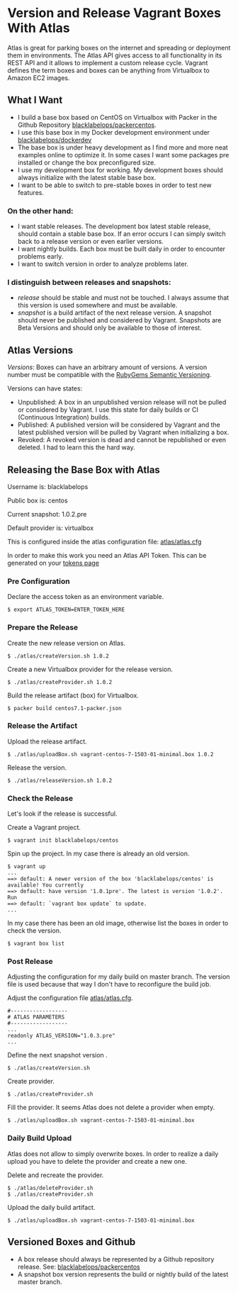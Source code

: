 # Version and Release Vagrant Boxes With Atlas

Atlas is great for parking boxes on the internet and spreading or deployment them in environments. The Atlas API gives access to all functionality in its REST API and it allows to implement a custom release cycle. Vagrant defines the term boxes and boxes can be anything from Virtualbox to Amazon EC2 images. 

## What I Want

* I build a base box based on CentOS on Virtualbox with Packer in the Github Repository [blacklabelops/packercentos](https://github.com/blacklabelops/packercentos).
* I use this base box in my Docker development environment under [blacklabelops/dockerdev](https://github.com/blacklabelops/dockerdev)
* The base box is under heavy development as I find more and more neat examples online to optimize it. In some cases I want some packages pre installed or change the box preconfigured size.
* I use my development box for working. My development boxes should always initialize with the latest stable base box.
* I want to be able to switch to pre-stable boxes in order to test new features.

### On the other hand:

* I want stable releases. The development box latest stable release, should contain a stable base box. If an error occurs I can simply switch back to a release version or even earlier versions.
* I want nightly builds. Each box must be built daily in order to encounter problems early.
* I want to switch version in order to analyze problems later.

### I distinguish between releases and snapshots:

* _release_ should be stable and must not be touched. I always assume that this version is used somewhere and must be available. 
* _snapshot_ is a build artifact of the next release version. A snapshot should never be published and considered by Vagrant. Snapshots are Beta Versions and should only be available to those of interest.

## Atlas Versions

_Versions_: Boxes can have an arbitrary amount of versions. A version number must be compatible with the [RubyGems Semantic Versioning](http://guides.rubygems.org/patterns/#semantic-versioning).

 Versions can have states:

* Unpublished: A box in an unpublished version release will not be pulled or considered by Vagrant. I use this state for daily builds or CI (Continuous Integration) builds.
* Published: A published version will be considered by Vagrant and the latest published version will be pulled by Vagrant when initializing a box.
* Revoked: A revoked version is dead and cannot be republished or even deleted. I had to learn this the hard way.

## Releasing the Base Box with Atlas

Username is: blacklabelops

Public box is: centos

Current snapshot: 1.0.2.pre

Default provider is: virtualbox

This is configured inside the atlas configuration file: [atlas/atlas.cfg](https://github.com/blacklabelops/packercentos/blob/master/atlas/atlas.cfg)

In order to make this work you need an Atlas API Token. This can be generated on your [tokens page](https://atlas.hashicorp.com/settings/tokens) 

### Pre Configuration

Declare the access token as an environment variable.

~~~~
$ export ATLAS_TOKEN=ENTER_TOKEN_HERE
~~~~ 

### Prepare the Release

Create the new release version on Atlas.

~~~~
$ ./atlas/createVersion.sh 1.0.2
~~~~ 

Create a new Virtualbox provider for the release version.

~~~~
$ ./atlas/createProvider.sh 1.0.2
~~~~ 

Build the release artifact (box) for Virtualbox.

~~~~
$ packer build centos7.1-packer.json
~~~~ 

### Release the Artifact

Upload the release artifact.

~~~~
$ ./atlas/uploadBox.sh vagrant-centos-7-1503-01-minimal.box 1.0.2
~~~~ 

Release the version.

~~~~
$ ./atlas/releaseVersion.sh 1.0.2
~~~~ 

### Check the Release

Let's look if the release is successful.

Create a Vagrant project.

~~~~
$ vagrant init blacklabelops/centos
~~~~ 

Spin up the project. In my case there is already an old version.

~~~~
$ vagrant up
...
==> default: A newer version of the box 'blacklabelops/centos' is available! You currently
==> default: have version '1.0.1pre'. The latest is version '1.0.2'. Run
==> default: `vagrant box update` to update.
...
~~~~ 

In my case there has been an old image, otherwise list the boxes in order to check the version.

~~~~
$ vagrant box list
~~~~ 

### Post Release

Adjusting the configuration for my daily build on master branch. The version file is used because that way I don't have to reconfigure the build job.

Adjust the configuration file [atlas/atlas.cfg](https://github.com/blacklabelops/packercentos/blob/master/atlas/atlas.cfg).

~~~~
#------------------
# ATLAS PARAMETERS
#------------------
...
readonly ATLAS_VERSION="1.0.3.pre"
...
~~~~ 

Define the next snapshot version .

~~~~
$ ./atlas/createVersion.sh
~~~~ 

Create provider.

~~~~
$ ./atlas/createProvider.sh
~~~~ 

Fill the provider. It seems Atlas does not delete a provider when empty.

~~~~
$ ./atlas/uploadBox.sh vagrant-centos-7-1503-01-minimal.box
~~~~ 

### Daily Build Upload

Atlas does not allow to simply overwrite boxes. In order to realize a daily upload you have to delete the provider and create a new one.

Delete and recreate the provider.

~~~~
$ ./atlas/deleteProvider.sh
$ ./atlas/createProvider.sh
~~~~ 

Upload the daily build artifact.

~~~~
$ ./atlas/uploadBox.sh vagrant-centos-7-1503-01-minimal.box
~~~~ 

## Versioned Boxes and Github

* A box release should always be represented by a Github repository release. See: [blacklabelops/packercentos](https://github.com/blacklabelops/packercentos/releases/tag/v1.0.0)
* A snapshot box version represents the build or nightly build of the latest master branch.



